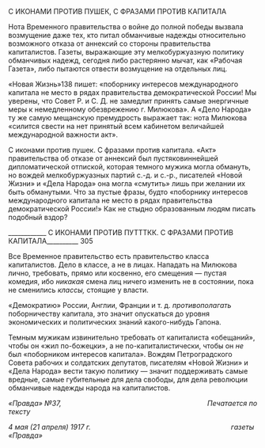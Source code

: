 С ИКОНАМИ ПРОТИВ ПУШЕК, С ФРАЗАМИ ПРОТИВ КАПИТАЛА

Нота Временного правительства о войне до полной победы вызвала возмущение да­же тех, кто питал обманчивые надежды относительно возможного отказа от аннексий со стороны правительства капиталистов. Газеты, выражающие эту мелкобуржуазную политику обманчивых надежд, сегодня либо растерянно мычат, как «Рабочая Газета», либо пытаются отвести возмущение на отдельных лиц.

«Новая Жизнь»138 пишет: «поборнику интересов международного капитала не место в рядах правительства демократической России! Мы уверены, что Совет Р. и С. Д. не замедлит принять самые энергичные меры к немедленному обезврежению г. Милюко­ва». А «Дело Народа» ту же самую мещанскую премудрость выражает так: нота Милю­кова «силится свести на нет принятый всем кабинетом величайшей международной важности акт».

С иконами против пушек. С фразами против капитала. «Акт» правительства об отка­зе от аннексий был пустяковиннейшей дипломатической отпиской, которая темного мужика могла обмануть, но вождей мелкобуржуазных партий с.-д. и с.-р., писателей «Новой Жизни» и «Дела Народа» она могла «смутить» лишь при желании их быть об­манутыми. Что за пустые фразы, будто «поборнику интересов международного капита­ла не место в рядах правительства демократической России!» Как не стыдно образо­ванным людям писать подобный вздор?

  

____________ С ИКОНАМИ ПРОТИВ ПУТТТКК. С ФРАЗАМИ ПРОТИВ КАПИТАЛА__________ 305

Все Временное правительство есть правительство класса капиталистов. Дело в клас­се, а не в лицах. Нападать на Милюкова лично, требовать, прямо или косвенно, его смещения — пустая комедия, ибо _никакая_ смена лиц ничего изменить не в состоянии, пока не сменились _классы,_ стоящие у власти.

«Демократию» России, Англии, Франции и т. д. _противополагать_ поборничеству капитала, это значит опускаться до уровня экономических и политических знаний како­го-нибудь Гапона.

Темным мужикам извинительно требовать от капиталиста «обещаний», чтобы он «жил по-божецки», а не по-капиталистически, чтобы он _не_ был «поборником интересов капитала». Вождям Петроградского Совета рабочих и солдатских депутатов, писателям «Новой Жизни» и «Дела Народа» вести такую политику — значит поддерживать самые вредные, самые губительные для дела свободы, для дела революции обманчивые наде­жды народа на капиталистов.

_«Правда» №37,                                                                           Печатается по тексту_

_4 мая (21 апреля) 1917 г.                                                                        газеты «Правда»_